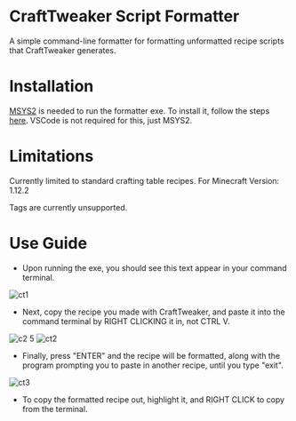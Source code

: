 # CraftTweaker Script Formatter

A simple command-line formatter for formatting unformatted recipe scripts that CraftTweaker generates.

# Installation

[MSYS2](https://www.msys2.org/) is needed to run the formatter exe. To install it, follow the steps [here](https://code.visualstudio.com/docs/cpp/config-mingw).
VSCode is not required for this, just MSYS2.

# Limitations
Currently limited to standard crafting table recipes.
For Minecraft Version: 1.12.2

Tags are currently unsupported.

# Use Guide

* Upon running the exe, you should see this text appear in your command terminal.

![ct1](https://github.com/ekona03/MC-Formatter/assets/76677529/3f714b4e-96f4-47bb-b2b7-8127c37c0c02)

* Next, copy the recipe you made with CraftTweaker, and paste it into the command terminal by RIGHT CLICKING it in, not CTRL V.

![c2 5](https://github.com/ekona03/MC-Formatter/assets/76677529/b3754e52-39e0-4429-ad22-cde9de713e66)
![ct2](https://github.com/ekona03/MC-Formatter/assets/76677529/c9ead4bd-6965-405b-8054-5971bd934c5d)


* Finally, press "ENTER" and the recipe will be formatted, along with the program prompting you to paste in another recipe, until you type "exit".

![ct3](https://github.com/ekona03/MC-Formatter/assets/76677529/d241a380-d292-49bc-a6c1-254f45befcd6)

* To copy the formatted recipe out, highlight it, and RIGHT CLICK to copy from the terminal.
